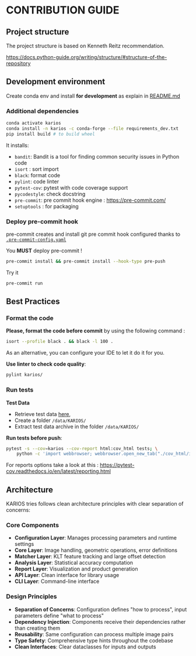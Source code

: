 # CONTRIBUTION GUIDE

## Project structure

The project structure is based on Kenneth Reitz recommendation.

https://docs.python-guide.org/writing/structure/#structure-of-the-repository

## Development environment

Create conda env and install **for development** as explain in [README.md](README.md#environment-setup)

### Additional dependencies

```bash
conda activate karios
conda install -n karios -c conda-forge --file requirements_dev.txt
pip install build # to build wheel
```

It installs: 
- `bandit`: Bandit is a tool for finding common security issues in Python code 
- `isort` : sort import
- `black`: format code
- `pylint`: code linter
- `pytest-cov`: pytest with code coverage support
- `pycodestyle`: check docstring
- `pre-commit`: pre commit hook engine : https://pre-commit.com/
- `setuptools` : for packaging

### Deploy pre-commit hook

pre-commit creates and install git pre commit hook configured thanks to [`.pre-commit-config.yaml`](.pre-commit-config.yaml)

You **MUST** deploy pre-commit !

```bash
pre-commit install && pre-commit install --hook-type pre-push
```

Try it

```bash
pre-commit run
```

## Best Practices

### Format the code

**Please, format the code before commit** by using the following command :

```bash
isort --profile black . && black -l 100 .
```

As an alternative, you can configure your IDE to let it do it for you.

**Use linter to check code quality**:

```bash
pylint karios/
```

### Run tests

**Test Data**

- Retrieve test data [here](**TODO**), 
- Create a folder `/data/KARIOS/` 
- Extract test data archive in the folder `/data/KARIOS/`

**Run tests before push**:

```bash
pytest -s --cov=karios --cov-report html:cov_html tests; \
    python -c 'import webbrowser; webbrowser.open_new_tab("./cov_html/index.html")'
```

For reports options take a look at this : https://pytest-cov.readthedocs.io/en/latest/reporting.html


## Architecture

KARIOS tries follows clean architecture principles with clear separation of concerns:

### Core Components

- **Configuration Layer**: Manages processing parameters and runtime settings
- **Core Layer**: Image handling, geometric operations, error definitions
- **Matcher Layer**: KLT feature tracking and large offset detection
- **Analysis Layer**: Statistical accuracy computation
- **Report Layer**: Visualization and product generation
- **API Layer**: Clean interface for library usage
- **CLI Layer**: Command-line interface

### Design Principles

- **Separation of Concerns**: Configuration defines "how to process", input parameters define "what to process"
- **Dependency Injection**: Components receive their dependencies rather than creating them
- **Reusability**: Same configuration can process multiple image pairs
- **Type Safety**: Comprehensive type hints throughout the codebase
- **Clean Interfaces**: Clear dataclasses for inputs and outputs
